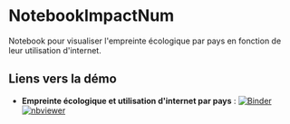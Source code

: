 # NotebookImpactNum

Notebook pour visualiser l'empreinte écologique par pays en fonction de leur utilisation d'internet.

## Liens vers la démo

- **Empreinte écologique et utilisation d'internet par pays** : [![Binder](https://mybinder.org/badge_logo.svg)](https://mybinder.org/v2/gh/inrialearninglab/NotebookImpactNum/main?filepath=PaysParPourcentageInternetEtEmpreinteEcologique.ipynb) [![nbviewer](https://img.shields.io/badge/render-nbviewer-orange.svg)](https://nbviewer.jupyter.org/github/inrialearninglab/NotebookImpactNum/tree/main?filepath=PaysParPourcentageInternetEtEmpreinteEcologique.ipynb)
